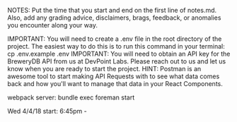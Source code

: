 NOTES: Put the time that you start and end on the first line of notes.md. Also, add any grading advice, disclaimers, brags, feedback, or anomalies you encounter along your way.

IMPORTANT: You will need to create a .env file in the root directory of the project. The easiest way to do this is to run this command in your terminal: cp .env.example .env
IMPORTANT: You will need to obtain an API key for the BreweryDB API from us at DevPoint Labs. Please reach out to us and let us know when you are ready to start the project.
HINT: Postman is an awesome tool to start making API Requests with to see what data comes back and how you'll want to manage that data in your React Components.


webpack server:
bundle exec foreman start

Wed 4/4/18 start: 6:45pm - 